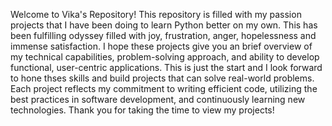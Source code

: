 Welcome to Vika's Repository!
This repository is filled with my passion projects that I have been doing to learn Python better on my own. This has been fulfilling odyssey filled with joy, frustration, anger, hopelessness and immense satisfaction.
I hope these projects give you an brief overview of my technical capabilities, problem-solving approach, and ability to develop functional, user-centric applications.
This is just the start and I look forward to hone thses skills and build projects that can solve real-world problems.
Each project reflects my commitment to writing efficient code, utilizing the best practices in software development, and continuously learning new technologies.
Thank you for taking the time to view my projects!
